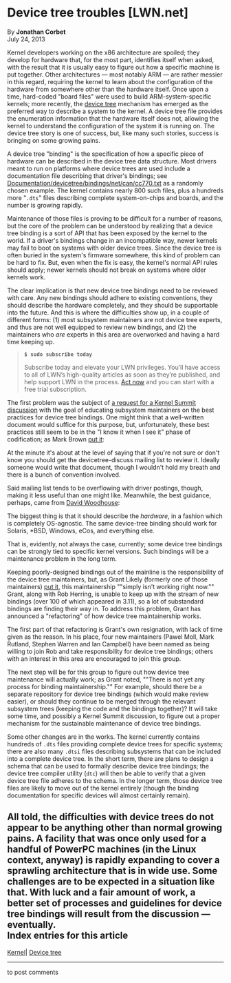 # Device tree troubles [LWN.net]

By **Jonathan Corbet**  
July 24, 2013 

Kernel developers working on the x86 architecture are spoiled; they develop for hardware that, for the most part, identifies itself when asked, with the result that it is usually easy to figure out how a specific machine is put together. Other architectures — most notably ARM — are rather messier in this regard, requiring the kernel to learn about the configuration of the hardware from somewhere other than the hardware itself. Once upon a time, hard-coded "board files" were used to build ARM-system-specific kernels; more recently, the [device tree](http://devicetree.org/Device_Tree_Usage) mechanism has emerged as the preferred way to describe a system to the kernel. A device tree file provides the enumeration information that the hardware itself does not, allowing the kernel to understand the configuration of the system it is running on. The device tree story is one of success, but, like many such stories, success is bringing on some growing pains. 

A device tree "binding" is the specification of how a specific piece of hardware can be described in the device tree data structure. Most drivers meant to run on platforms where device trees are used include a documentation file describing that driver's bindings; see [Documentation/devicetree/bindings/net/can/cc770.txt](/Articles/560533/) as a randomly chosen example. The kernel contains nearly 800 such files, plus a hundreds more "`.dts`" files describing complete system-on-chips and boards, and the number is growing rapidly. 

Maintenance of those files is proving to be difficult for a number of reasons, but the core of the problem can be understood by realizing that a device tree binding is a sort of API that has been exposed by the kernel to the world. If a driver's bindings change in an incompatible way, newer kernels may fail to boot on systems with older device trees. Since the device tree is often buried in the system's firmware somewhere, this kind of problem can be hard to fix. But, even when the fix is easy, the kernel's normal API rules should apply; newer kernels should not break on systems where older kernels work. 

The clear implication is that new device tree bindings need to be reviewed with care. Any new bindings should adhere to existing conventions, they should describe the hardware completely, and they should be supportable into the future. And this is where the difficulties show up, in a couple of different forms: (1) most subsystem maintainers are not device tree experts, and thus are not well equipped to review new bindings, and (2) the maintainers who _are_ experts in this area are overworked and having a hard time keeping up. 

> **`$ sudo subscribe today`**
> 
> Subscribe today and elevate your LWN privileges. You’ll have access to all of LWN’s high-quality articles as soon as they’re published, and help support LWN in the process. [Act now](https://lwn.net/Promo/nst-sudo/claim) and you can start with a free trial subscription. 

The first problem was the subject of [a request for a Kernel Summit discussion](https://lists.linuxfoundation.org/pipermail/ksummit-2013-discuss/2013-July/000110.html) with the goal of educating subsystem maintainers on the best practices for device tree bindings. One might think that a well-written document would suffice for this purpose, but, unfortunately, these best practices still seem to be in the "I know it when I see it" phase of codification; as Mark Brown [put it](/Articles/560544/): 

At the minute it's about at the level of saying that if you're not sure or don't know you should get the devicetree-discuss mailing list to review it. Ideally someone would write that document, though I wouldn't hold my breath and there is a bunch of convention involved. 

Said mailing list tends to be overflowing with driver postings, though, making it less useful than one might like. Meanwhile, the best guidance, perhaps, came from [David Woodhouse](/Articles/560546/): 

The biggest thing is that it should describe the *hardware*, in a fashion which is completely OS-agnostic. The same device-tree binding should work for Solaris, *BSD, Windows, eCos, and everything else. 

That is, evidently, not always the case, currently; some device tree bindings can be strongly tied to specific kernel versions. Such bindings will be a maintenance problem in the long term. 

Keeping poorly-designed bindings out of the mainline is the responsibility of the device tree maintainers, but, as Grant Likely (formerly one of those maintainers) [put it](/Articles/560547/), this maintainership ""simply isn't working right now."" Grant, along with Rob Herring, is unable to keep up with the stream of new bindings (over 100 of which appeared in 3.11), so a lot of substandard bindings are finding their way in. To address this problem, Grant has announced a "refactoring" of how device tree maintainership works. 

The first part of that refactoring is Grant's own resignation, with lack of time given as the reason. In his place, four new maintainers (Pawel Moll, Mark Rutland, Stephen Warren and Ian Campbell) have been named as being willing to join Rob and take responsibility for device tree bindings; others with an interest in this area are encouraged to join this group. 

The next step will be for this group to figure out how device tree maintenance will actually work; as Grant noted, ""There is not yet any process for binding maintainership."" For example, should there be a separate repository for device tree bindings (which would make review easier), or should they continue to be merged through the relevant subsystem trees (keeping the code and the bindings together)? It will take some time, and possibly a Kernel Summit discussion, to figure out a proper mechanism for the sustainable maintenance of device tree bindings. 

Some other changes are in the works. The kernel currently contains hundreds of `.dts` files providing complete device trees for specific systems; there are also many `.dtsi` files describing subsystems that can be included into a complete device tree. In the short term, there are plans to design a schema that can be used to formally describe device tree bindings; the device tree compiler utility (`dtc`) will then be able to verify that a given device tree file adheres to the schema. In the longer term, those device tree files are likely to move out of the kernel entirely (though the binding documentation for specific devices will almost certainly remain). 

All told, the difficulties with device trees do not appear to be anything other than normal growing pains. A facility that was once only used for a handful of PowerPC machines (in the Linux context, anyway) is rapidly expanding to cover a sprawling architecture that is in wide use. Some challenges are to be expected in a situation like that. With luck and a fair amount of work, a better set of processes and guidelines for device tree bindings will result from the discussion — eventually.  
Index entries for this article  
---  
[Kernel](/Kernel/Index)| [Device tree](/Kernel/Index#Device_tree)  
  


* * *

to post comments 
